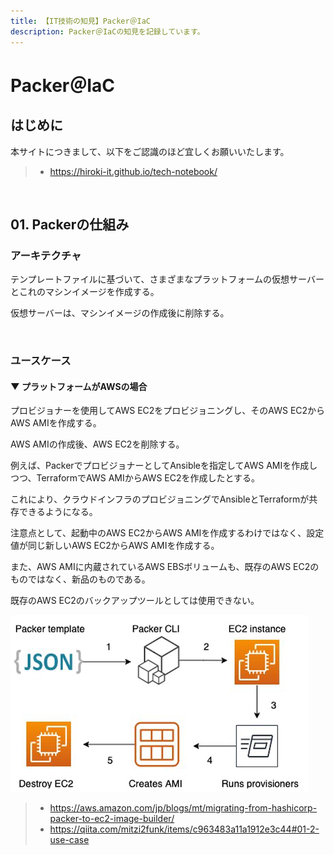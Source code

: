 ```yaml
---
title: 【IT技術の知見】Packer＠IaC
description: Packer＠IaCの知見を記録しています。
---
```


# Packer＠IaC

## はじめに

本サイトにつきまして、以下をご認識のほど宜しくお願いいたします。

> - https://hiroki-it.github.io/tech-notebook/

<br>

## 01. Packerの仕組み

### アーキテクチャ

テンプレートファイルに基づいて、さまざまなプラットフォームの仮想サーバーとこれのマシンイメージを作成する。

仮想サーバーは、マシンイメージの作成後に削除する。

<br>

### ユースケース

#### ▼ プラットフォームがAWSの場合

プロビジョナーを使用してAWS EC2をプロビジョニングし、そのAWS EC2からAWS AMIを作成する。

AWS AMIの作成後、AWS EC2を削除する。

例えば、PackerでプロビジョナーとしてAnsibleを指定してAWS AMIを作成しつつ、TerraformでAWS AMIからAWS EC2を作成したとする。

これにより、クラウドインフラのプロビジョニングでAnsibleとTerraformが共存できるようになる。

注意点として、起動中のAWS EC2からAWS AMIを作成するわけではなく、設定値が同じ新しいAWS EC2からAWS AMIを作成する。

また、AWS AMIに内蔵されているAWS EBSボリュームも、既存のAWS EC2のものではなく、新品のものである。

既存のAWS EC2のバックアップツールとしては使用できない。

![packer_aws](https://raw.githubusercontent.com/hiroki-it/tech-notebook-images/master/images/packer_aws.png)

> - https://aws.amazon.com/jp/blogs/mt/migrating-from-hashicorp-packer-to-ec2-image-builder/
> - https://qiita.com/mitzi2funk/items/c963483a11a1912e3c44#01-2-use-case

<br>

